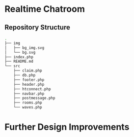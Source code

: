 
# Realtime Chatroom



## Repository Structure

``` bash
.
├── img
│   ├── bg_img.svg
│   └── bg.svg
├── index.php
├── README.md
└── src
    ├── claim.php
    ├── db.php
    ├── footer.php
    ├── header.php
    ├── htconnect.php
    ├── navbar.php
    ├── postmessage.php
    ├── rooms.php
    └── waves.php
```


# Further Design Improvements
